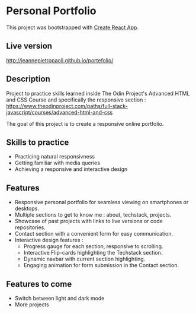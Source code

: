 # Personal Portfolio

This project was bootstrapped with [Create React App](https://github.com/facebook/create-react-app).

## Live version

http://jeannepietropaoli.github.io/portefolio/

## Description

Project to practice skills learned inside The Odin Project's Advanced HTML and CSS Course and specifically the responsive section : https://www.theodinproject.com/paths/full-stack-javascript/courses/advanced-html-and-css

The goal of this project is to create a responsive online portfolio.

## Skills to practice

- Practicing natural responsivness
- Getting familiar with media queries
- Achieving a responsive and interactive design

## Features

- Responsive personal portfolio for seamless viewing on smartphones or desktops.
- Multiple sections to get to know me : about, techstack, projects.
- Showcase of past projects with links to live versions or code repositories.
- Contact section with a convenient form for easy communication.
- Interactive design features : 
    - Progress gauge for each section, responsive to scrolling.
    - Interactive Flip-cards highlighting the Techstack section.
    - Dynamic navbar with current section highlighting.
    - Engaging animation for form submission in the Contact section.

## Features to come 

- Switch between light and dark mode
- More projects